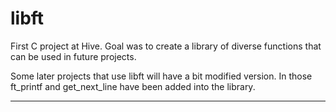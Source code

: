 # libft

First C project at Hive. Goal was to create a library of diverse functions that can be used in future projects.

Some later projects that use libft will have a bit modified version. In those ft_printf and get_next_line have been added into the library.

---
